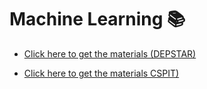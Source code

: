 # Machine Learning 📚
- [Click here to get the materials (DEPSTAR)](https://drive.google.com/drive/folders/1QyDygad5UUZBx_1hoIfvr1KgfFWHDCOK?usp=sharing)

- [Click here to get the materials CSPIT)](https://drive.google.com/drive/folders/1XhVGRWKBiNtM5LiAMNJZiq55PdnUtter?usp=sharing)
